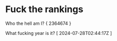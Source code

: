 # Fuck the rankings

Who the hell am I?
{ 2364674 }

What fucking year is it?
[ 2024-07-28T02:44:17Z ]
